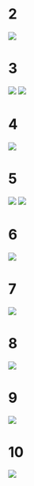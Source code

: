 # 2
![](./result/2.png)

# 3
![](./result/3.png)
![](./result/3.1.png)

# 4
![](./result/4.png)

# 5
![](./result/5.png)
![](./result/5.1.png)

# 6
![](./result/6.png)
# 7
![](./result/7.png)
# 8
![](./result/8.png)
# 9
![](./result/9.png)
# 10
![](./result/10.png)